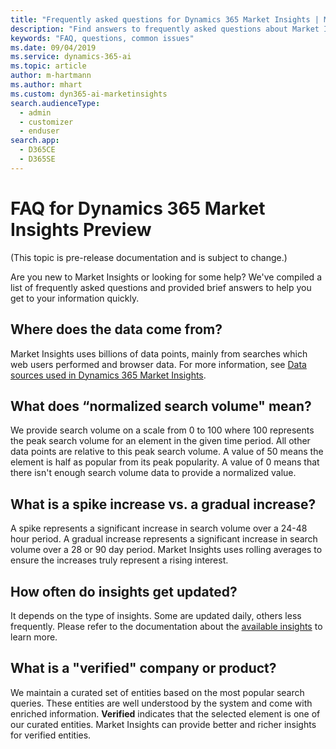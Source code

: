 ```yaml
---
title: "Frequently asked questions for Dynamics 365 Market Insights | Microsoft Docs"
description: "Find answers to frequently asked questions about Market Insights."
keywords: "FAQ, questions, common issues"
ms.date: 09/04/2019
ms.service: dynamics-365-ai
ms.topic: article
author: m-hartmann
ms.author: mhart
ms.custom: dyn365-ai-marketinsights
search.audienceType: 
  - admin
  - customizer
  - enduser
search.app: 
  - D365CE
  - D365SE
---
```


# FAQ for Dynamics 365 Market Insights Preview

(This topic is pre-release documentation and is subject to change.)

Are you new to Market Insights or looking for some help? We've compiled a list of frequently asked questions and provided brief answers to help you get to your information quickly.  

## Where does the data come from?

Market Insights uses billions of data points, mainly from searches which web users performed and browser data. For more information, see [Data sources used in Dynamics 365 Market Insights](about-data.md).

## What does “normalized search volume" mean?

We provide search volume on a scale from 0 to 100 where 100 represents the peak search volume for an element in the given time period. All other data points are relative to this peak search volume. A value of 50 means the element is half as popular from its peak popularity. A value of 0 means that there isn't enough search volume data to provide a normalized value.

## What is a spike increase vs. a gradual increase?

A spike represents a significant increase in search volume over a 24-48 hour period. A gradual increase represents a significant increase in search volume over a 28 or 90 day period. Market Insights uses rolling averages to ensure the increases truly represent a rising interest.

## How often do insights get updated?

It depends on the type of insights. Some are updated daily, others less frequently. Please refer to the documentation about the [available insights](available-insights.md) to learn more.

## What is a "verified" company or product?

We maintain a curated set of entities based on the most popular search queries. These entities are well understood by the system and come with enriched information. **Verified** indicates that the selected element is one of our curated entities. Market Insights can provide better and richer insights for verified entities.
